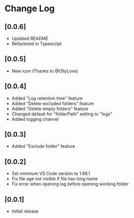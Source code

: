 # Change Log

## [0.0.6]

- Updated README
- Refactored in Typescript

## [0.0.5]

- New icon (Thanks to @OllyLove)

## [0.0.4]

- Added "Log retention time" feature
- Added "Delete excluded folders" feature
- Added "Delete empty folders" feature
- Changed default for "folderPath" setting to "logs"
- Added logging channel

## [0.0.3]

- Added "Exclude folder" feature 

## [0.0.2]

- Set minimum VS Code version to 1.66.1
- Fix file age not visible if file has long name
- Fix error when opening log before opening working folder

## [0.0.1]

- Initial release